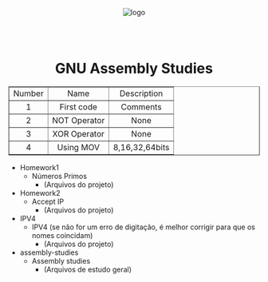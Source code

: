 <!DOCTYPE html>
<html lang="en">
    <head>
        <meta charset="UTF-8">
        <meta name="viewport" content="width=device-width, initial-scale=1">
        <link href="css/style.css" rel="stylesheet">
    </head>
       <body>
       <p align="center">
       <img src =  https://webmediums.com/media/webp_max_1600/1*wFWhssCU0m2Pej1uU79ykA*png.webp alt = "logo">
       </p>
       <br>
       <br>
<h1 align = "middle"> GNU Assembly Studies</h1>
  <table align ="center" border="1">
        <tr> 
            <td align="center">Number</td>
            <td align="center">Name</td>
            <td align="center">Description</td>
        </tr>
        </tr>
            <tr align="middle"> 
            <td text-aling="center">1</td>
            <td>First code</td>
            <td>Comments</td>
        </tr>
        </tr>
            <tr align="middle"> 
            <td text-aling="center">2</td>
            <td>NOT Operator</td>
            <td>None</td>
        </tr>
        </tr>
            <tr align="middle"> 
            <td text-aling="center">3</td>
            <td>XOR Operator</td>
            <td>None</td>
        </tr>
        </tr>
            <tr align="middle"> 
            <td text-aling="center">4</td>
            <td>Using MOV</td>
            <td>8,16,32,64bits</td>
        </tr>
    </table>
    </body>
</html>

- Homework1
  - Números Primos
    - (Arquivos do projeto)
- Homework2
  - Accept IP
    - (Arquivos do projeto)
- IPV4
  - IPV4 (se não for um erro de digitação, é melhor corrigir para que os nomes coincidam)
    - (Arquivos do projeto)
- assembly-studies
  - Assembly studies
    - (Arquivos de estudo geral)

